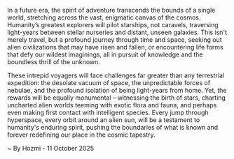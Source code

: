 
In a future era, the spirit of adventure transcends the bounds of a single world, stretching across the vast, enigmatic canvas of the cosmos. Humanity’s greatest explorers will pilot starships, not caravels, traversing light-years between stellar nurseries and distant, unseen galaxies. This isn't merely travel, but a profound journey through time and space, seeking out alien civilizations that may have risen and fallen, or encountering life forms that defy our wildest imaginings, all in pursuit of knowledge and the boundless thrill of the unknown.

These intrepid voyagers will face challenges far greater than any terrestrial expedition: the desolate vacuum of space, the unpredictable forces of nebulae, and the profound isolation of being light-years from home. Yet, the rewards will be equally monumental – witnessing the birth of stars, charting uncharted alien worlds teeming with exotic flora and fauna, and perhaps even making first contact with intelligent species. Every jump through hyperspace, every orbit around an alien sun, will be a testament to humanity's enduring spirit, pushing the boundaries of what is known and forever redefining our place in the cosmic tapestry.

~ By Hozmi - 11 October 2025
